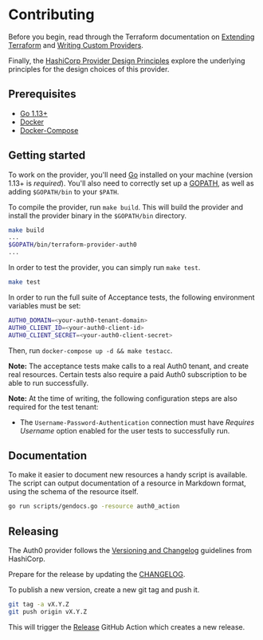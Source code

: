 # Contributing

Before you begin, read through the Terraform documentation on [Extending
Terraform](https://www.terraform.io/docs/extend/index.html) and [Writing Custom
Providers](https://learn.hashicorp.com/collections/terraform/providers).

Finally, the [HashiCorp Provider Design
Principles](https://www.terraform.io/docs/extend/hashicorp-provider-design-principles.html)
explore the underlying principles for the design choices of this provider.

## Prerequisites

- [Go 1.13+](https://go.dev/)
- [Docker](https://docs.docker.com/get-docker/)
- [Docker-Compose](https://docs.docker.com/compose/install/)

## Getting started

To work on the provider, you'll need [Go](http://www.golang.org) installed on
your machine (version 1.13+ is *required*). You'll also need to correctly set up
a [GOPATH](http://golang.org/doc/code.html#GOPATH), as well as adding
`$GOPATH/bin` to your `$PATH`.

To compile the provider, run `make build`. This will build the provider and
install the provider binary in the `$GOPATH/bin` directory.

```sh
make build
...
$GOPATH/bin/terraform-provider-auth0
...
```

In order to test the provider, you can simply run `make test`.

```sh
make test
```

In order to run the full suite of Acceptance tests, the following environment
variables must be set:

```sh
AUTH0_DOMAIN=<your-auth0-tenant-domain>
AUTH0_CLIENT_ID=<your-auth0-client-id>
AUTH0_CLIENT_SECRET=<your-auth0-client-secret>
```

Then, run `docker-compose up -d && make testacc`. 

**Note:** The acceptance tests make calls to a real Auth0 tenant, and create
real resources. Certain tests also require a paid Auth0 subscription to be able to
run successfully. 

**Note:** At the time of writing, the following configuration steps are also
required for the test tenant:

* The `Username-Password-Authentication` connection must have _Requires
  Username_ option enabled for the user tests to successfully run.

## Documentation

To make it easier to document new resources a handy script is available. The
script can output documentation of a resource in Markdown format, using the 
schema of the resource itself.

```sh
go run scripts/gendocs.go -resource auth0_action
```

## Releasing

The Auth0 provider follows the [Versioning and
Changelog](https://www.terraform.io/docs/extend/best-practices/versioning.html)
guidelines from HashiCorp.

Prepare for the release by updating the [CHANGELOG](CHANGELOG.md). 

To publish a new version, create a new git tag and push it.

```bash
git tag -a vX.Y.Z
git push origin vX.Y.Z
```

This will trigger the
[Release](https://github.com/alexkappa/terraform-provider-auth0/actions/workflows/release.yml)
GitHub Action which creates a new release.
